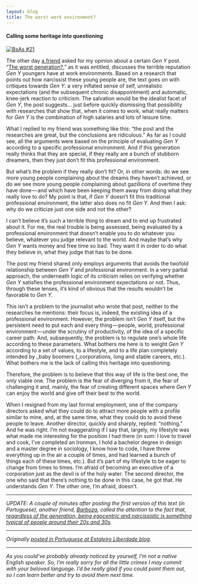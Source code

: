 ```yaml
---
layout: blog
title: The worst work environment?
---
```


#### Calling some heritage into questioning

[![BsAs #21](https://farm2.staticflickr.com/1279/1062979198_a09723fba5_o.jpg)](https://www.flickr.com/photos/cuducos/1062979198/) 

The other day [a friend](http://www.behance.net/gabrielpontual) asked for my opinion about a certain _Gen Y_ post. “[The worst generation?](http://nypost.com/2010/05/10/the-worst-generation/),” as it was entitled, discusses the terrible reputation _Gen Y_ youngers have at work environments. Based on a research that points out how narcissist these young people are, the text goes on with critiques towards _Gen Y_: a very inflated sense of self, unrealistic expectations (and the subsequent chronic disappointment) and automatic, knee-jerk reaction to criticism. The salvation would be the idealist facet of _Gen Y_, the post suggests… just before quickly dismissing that possibility with researches that show that, when it comes to work, what really matters for _Gen Y_ is the combination of high salaries and lots of leisure time.

What I replied to my friend was something like this: “the post and the researches are great, but the conclusions are ridiculous.” As far as I could see, all the arguments were based on the principle of evaluating _Gen Y_ according to a specific professional environment. And if this generation really thinks that they are special, if they really are a bunch of stubborn dreamers, then they just don’t fit this professional environment.

But what’s the problem if they really don’t fit? Or, in other words: do we see more young people complaining about the dreams they haven’t achieved, or do we see more young people complaining about gazillions of overtime they have done — and which have been keeping them away from doing what they really love to do? My point is that, if _Gen Y_ doesn’t fit this traditional professional environment, the latter also does no fit _Gen Y._ And then I ask: why do we criticize just one side and not the other?

I can’t believe it’s such a terrible thing to dream and to end up frustrated about it. For me, the real trouble is being assessed, being evaluated by a professional environment that doesn’t enable you to do whatever you believe, whatever you judge relevant to the world. And maybe that’s why _Gen Y_ wants money and free time so bad. They want it in order to do what they believe in, what they judge that has to be done.

The post my friend shared only employs arguments that avoids the twofold relationship between _Gen Y_ and professional environment. In a very partial approach, the underneath logic of its criticism relies on verifying whether _Gen Y_ satisfies the professional environment expectations or not. Thus, through these lenses, it’s kind of obvious that the results wouldn’t be favorable to _Gen Y._

This isn’t a problem to the journalist who wrote that post, neither to the researches he mentions: their focus is, indeed, the existing idea of a professional environment. However, the problem isn’t _Gen Y_ itself, but the persistent need to put each and every thing — people, world, professional environment — under the scrutiny of productivity, of the idea of a specific career path. And, subsequently, the problem is to regulate one’s whole life according to these parameters. What bothers me here is to weight _Gen Y_ according to a set of values, to a lifestyle, and to a life plan completely intended by _baby boomers (_corporations, long and stable careers, etc.). What bothers me is the lack of calling this heritage into questioning.

Therefore, the problem is to believe that this way of life is the best one, the only viable one. The problem is the fear of diverging from it, the fear of challenging it and, mainly, the fear of creating different spaces where _Gen Y_ can enjoy the world and give off their best to the world.

When I resigned from my last formal employment, one of the company directors asked what they could do to attract more people with a profile similar to mine, and, at the same time, what they could do to avoid these people to leave. Another director, quickly and sharply, replied: “nothing.” And he was right. I’m not exaggerating if I say that, largely, my lifestyle was what made me interesting for the position I had there (in sum: I love to travel and cook, I’ve completed an Ironman, I hold a bachelor degree in design and a master degree in sociology, I know how to code, I have threw everything up in the air a couple of times, and had learned a bunch of things each of these times, etc.). But it’s part of my lifestyle to be eager to change from times to times. I’m afraid of becoming an executive of a corporation just as the devil is of the holy water. The second director, the one who said that there’s nothing to be done in this case, he got that. He understands _Gen Y._ The other one, I’m afraid, doesn’t.

* * *

_UPDATE: A couple of minutes after posting the first version of this text (in Portuguese), another friend, [Barboza](https://github.com/barboza), called the attention to the fact that, [regardless of the generation, being egocentric and narcissistic is something typical of people around their 20s and 30s](http://www.thewire.com/national/2013/05/me-generation-time/65054/)._

* * *

_Originally [posted in Portuguese at Estaleiro Liberdade blog](http://estaleiroliberdade.com.br/2013/10/o-pior-ambiente-de-trabalho-possivel/)._

* * *

_As you could’ve probably already noticed by yourself, I’m not a native English speaker. So, I’m really sorry for all the little crimes I may commit with your beloved language. I’d be really glad if you could point them out, so I can learn better and try to avoid them next time._
